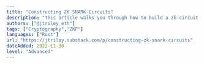 ```yaml
---
title: "Constructing ZK SNARK Circuits"
description: "This article walks you through how to build a zk-circuit using the halo2 rust crate by the Zcash team."
authors: ["@jtriley_eth"]
tags: ["Cryptography","ZKP"]
languages: ["Rust"]
url: "https://jtriley.substack.com/p/constructing-zk-snark-circuits"
dateAdded: 2022-11-30
level: "Advanced"
---
```

